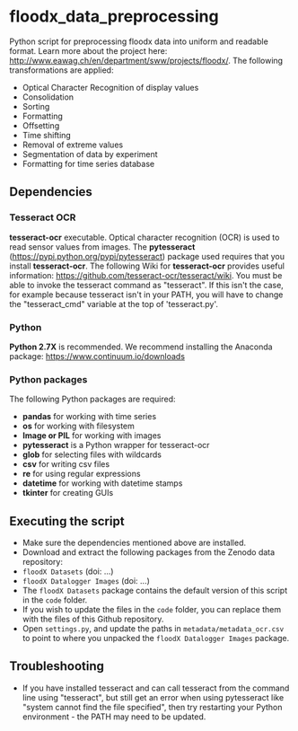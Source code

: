 # floodx_data_preprocessing
Python script for preprocessing floodx data into uniform and readable format. Learn more about the project here: http://www.eawag.ch/en/department/sww/projects/floodx/. The following transformations are applied:
 -	Optical Character Recognition of display values
 - Consolidation
 -	Sorting
 -	Formatting
 -	Offsetting
 -	Time shifting
 -	Removal of extreme values
 -	Segmentation of data by experiment
 -	Formatting for time series database
 
## Dependencies
### Tesseract OCR
**tesseract-ocr** executable. Optical character recognition (OCR) is used to read sensor values from images. The **pytesseract** (https://pypi.python.org/pypi/pytesseract) package used requires that you install **tesseract-ocr**. The following Wiki for  **tesseract-ocr** provides useful information: https://github.com/tesseract-ocr/tesseract/wiki. You must be able to invoke the tesseract command as "tesseract". If this isn't the case, for example because tesseract isn't in your PATH, you will have to change the "tesseract_cmd" variable at the top of 'tesseract.py'.
### Python
**Python 2.7X** is recommended. We recommend installing the Anaconda package: https://www.continuum.io/downloads
### Python packages
The following Python packages are required:
 - **pandas** for working with time series
 - **os** for working with filesystem
 - **Image or PIL** for working with images
 - **pytesseract** is a Python wrapper for tesseract-ocr
 - **glob** for selecting files with wildcards
 - **csv** for writing csv files
 - **re** for using regular expressions
 - **datetime** for working with datetime stamps
 - **tkinter** for creating GUIs
  
## Executing the script
 - Make sure the dependencies mentioned above are installed. 
 - Download and extract the following packages from the Zenodo data repository:
  - `floodX Datasets` (doi: ...)
  - `floodX Datalogger Images` (doi: ...)
 - The `floodX Datasets` package contains the default version of this script in the `code` folder.
 - If you wish to update the files in the `code` folder, you can replace them with the files of this Github repository.
 - Open `settings.py`, and update the paths in `metadata/metadata_ocr.csv` to point to where you unpacked the `floodX Datalogger Images` package.

## Troubleshooting
 - If you have installed tesseract and can call tesseract from the command line using "tesseract", but still get an error when using pytesseract like "system cannot find the file specified", then try restarting your Python environment - the PATH may need to be updated.
